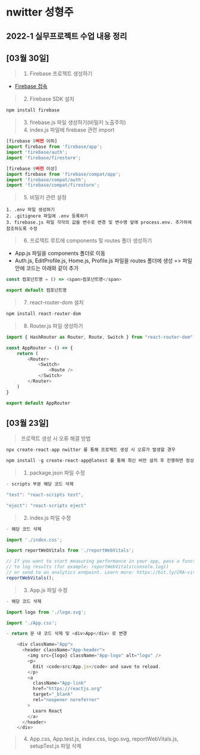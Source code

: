nwitter 성형주
=============
2022-1 실무프로젝트 수업 내용 정리
-------------
## [03월 30일]
> 1. Firebase 프로젝트 생성하기
- [Firebase 접속](https://firebase.google.com)
> 2. Firebase SDK 설치
```js
npm install firebase
```
> 3. firebase.js 파일 생성하기(비밀키 노출주의)
> 4. index.js 파일에 firebase 관련 import
```js
[firebase 8버전 이하]
import firebase from 'firebase/app';
import 'firebase/auth';
import 'firebase/firestore';

[firebase 9버전 이상]
import firebase from 'firebase/compat/app';
import 'firebase/compat/auth';
import 'firebase/compat/firestore';
```
> 5. 비밀키 관련 설정
```
1. .env 파일 생성하기
2. .gitignore 파일에 .env 등록하기
3. firebase.js 파일 각각의 값을 변수로 변경 및 변수명 앞에 process.env. 추가하여 참조하도록 수정
```
> 6. 프로젝트 루트에 components 및 routes 폴더 생성하기
- App.js 파일을 components 폴더로 이동
- Auth.js, EditProfile.js, Home.js, Profile.js 파일을 routes 폴더에 생성
=> 파일안에 코드는 아래와 같이 추가
```js
const 컴포넌트명 = () => <span>컴포넌트명</span>

export default 컴포넌트명
```
> 7. react-router-dom 설치
```js
npm install react-router-dom
```
> 8. Router.js 파일 생성하기
```js
import { HashRouter as Router, Route, Switch } from "react-router-dom";

const AppRouter = () => {
    return (
        <Router>
            <Switch>
                <Route />
            </Switch>
        </Router>
    )
}

export default AppRouter 
```

## [03월 23일]
> 프로젝트 생성 시 오류 해결 방법
```js
npx create-react-app nwitter 를 통해 프로젝트 생성 시 오류가 발생할 경우

npm install -g create-react-app@latest 를 통해 최신 버전 설치 후 진행하면 정상적으로 프로젝트가 생성됨
```
> 1. package.json 파일 수정
```js
- scripts 부분 해당 코드 삭제

"test": "react-scripts test",

"eject": "react-scripts eject"
```
> 2. index.js 파일 수정
```js
- 해당 코드 삭제

import './index.css';

import reportWebVitals from './reportWebVitals';

// If you want to start measuring performance in your app, pass a function
// to log results (for example: reportWebVitals(console.log))
// or send to an analytics endpoint. Learn more: https://bit.ly/CRA-vitals
reportWebVitals();
```
> 3. App.js 파일 수정
```js
- 해당 코드 삭제

import logo from './logo.svg';

import './App.css';

- return 문 내 코드 삭제 및 <div>App</div> 로 변경

    <div className="App">
      <header className="App-header">
        <img src={logo} className="App-logo" alt="logo" />
        <p>
          Edit <code>src/App.js</code> and save to reload.
        </p>
        <a
          className="App-link"
          href="https://reactjs.org"
          target="_blank"
          rel="noopener noreferrer"
        >
          Learn React
        </a>
      </header>
    </div>
```
> 4. App.css, App.test.js, index.css, logo.svg, reportWebVitals.js, setupTest.js 파일 삭제